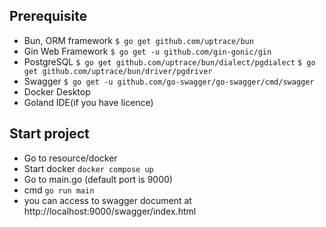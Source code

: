 ## Prerequisite

- Bun, ORM framework
`$ go get github.com/uptrace/bun`
- Gin Web Framework
  `$ go get -u github.com/gin-gonic/gin`
- PostgreSQL
  `$ go get github.com/uptrace/bun/dialect/pgdialect`
`$ go get github.com/uptrace/bun/driver/pgdriver`
- Swagger `$ go get -u github.com/go-swagger/go-swagger/cmd/swagger`
- Docker Desktop
- Goland IDE(if you have licence)

## Start project
- Go to resource/docker
- Start docker `docker compose up`
- Go to main.go (default port is 9000)
- cmd `go run main` 
- you can access to swagger document at http://localhost:9000/swagger/index.html